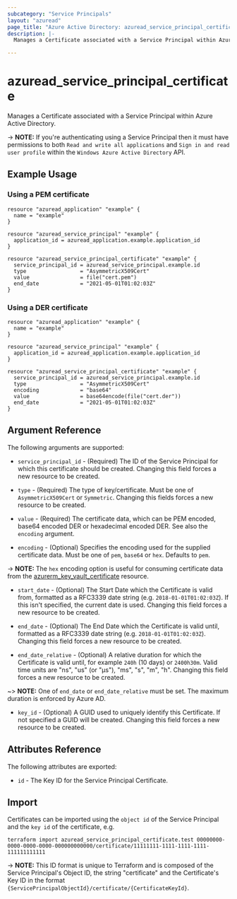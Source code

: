 ```yaml
---
subcategory: "Service Principals"
layout: "azuread"
page_title: "Azure Active Directory: azuread_service_principal_certificate"
description: |-
  Manages a Certificate associated with a Service Principal within Azure Active Directory.

---
```


# azuread_service_principal_certificate

Manages a Certificate associated with a Service Principal within Azure Active Directory.

-> **NOTE:** If you're authenticating using a Service Principal then it must have permissions to both `Read and write all applications` and `Sign in and read user profile` within the `Windows Azure Active Directory` API.

## Example Usage

### Using a PEM certificate

```hcl
resource "azuread_application" "example" {
  name = "example"
}

resource "azuread_service_principal" "example" {
  application_id = azuread_application.example.application_id
}

resource "azuread_service_principal_certificate" "example" {
  service_principal_id = azuread_service_principal.example.id
  type                 = "AsymmetricX509Cert"
  value                = file("cert.pem")
  end_date             = "2021-05-01T01:02:03Z"
}
```

### Using a DER certificate

```hcl
resource "azuread_application" "example" {
  name = "example"
}

resource "azuread_service_principal" "example" {
  application_id = azuread_application.example.application_id
}

resource "azuread_service_principal_certificate" "example" {
  service_principal_id = azuread_service_principal.example.id
  type                 = "AsymmetricX509Cert"
  encoding             = "base64"
  value                = base64encode(file("cert.der"))
  end_date             = "2021-05-01T01:02:03Z"
}
```

## Argument Reference

The following arguments are supported:

* `service_principal_id` - (Required) The ID of the Service Principal for which this certificate should be created. Changing this field forces a new resource to be created.

* `type` - (Required) The type of key/certificate. Must be one of `AsymmetricX509Cert` or `Symmetric`. Changing this fields forces a new resource to be created.

* `value` - (Required) The certificate data, which can be PEM encoded, base64 encoded DER or hexadecimal encoded DER. See also the `encoding` argument.

* `encoding` - (Optional) Specifies the encoding used for the supplied certificate data. Must be one of `pem`, `base64` or `hex`. Defaults to `pem`.

-> **NOTE:** The `hex` encoding option is useful for consuming certificate data from the [azurerm_key_vault_certificate](https://registry.terraform.io/providers/hashicorp/azurerm/latest/docs/resources/key_vault_certificate) resource.

* `start_date` - (Optional) The Start Date which the Certificate is valid from, formatted as a RFC3339 date string (e.g. `2018-01-01T01:02:03Z`). If this isn't specified, the current date is used.  Changing this field forces a new resource to be created.

* `end_date` - (Optional) The End Date which the Certificate is valid until, formatted as a RFC3339 date string (e.g. `2018-01-01T01:02:03Z`). Changing this field forces a new resource to be created.

* `end_date_relative` - (Optional) A relative duration for which the Certificate is valid until, for example `240h` (10 days) or `2400h30m`. Valid time units are "ns", "us" (or "µs"), "ms", "s", "m", "h". Changing this field forces a new resource to be created.

~> **NOTE:** One of `end_date` or `end_date_relative` must be set. The maximum duration is enforced by Azure AD.

* `key_id` - (Optional) A GUID used to uniquely identify this Certificate. If not specified a GUID will be created. Changing this field forces a new resource to be created.


## Attributes Reference

The following attributes are exported:

* `id` - The Key ID for the Service Principal Certificate.

## Import

Certificates can be imported using the `object id` of the Service Principal and the `key id` of the certificate, e.g.

```shell
terraform import azuread_service_principal_certificate.test 00000000-0000-0000-0000-000000000000/certificate/11111111-1111-1111-1111-111111111111
```

-> **NOTE:** This ID format is unique to Terraform and is composed of the Service Principal's Object ID, the string "certificate" and the Certificate's Key ID in the format `{ServicePrincipalObjectId}/certificate/{CertificateKeyId}`.
